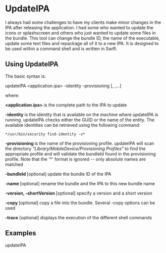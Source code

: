 # UpdateIPA

I always had some challenges to have my clients make minor changes in the IPA after releasing the application. I had some who wanted to update the icons or splashscreen and others who just wanted to update some files in the bundle. This tool can change the bundle ID, the name of the executable, update some text files and repackage all of it to a new IPA. It is designed to be used within a command shell and is written in Swift.

## Using UpdateIPA

The basic syntax is:

updateIPA <application.ipa> -identity <identity name> -provisioning <provisioning name> [<options>, <options>,...]

where:

**<application.ipa>** is the complete path to the IPA to update

**-identity <identity name>** is the identity that is available on the machine where updateIPA is running. updateIPA checks either the GUID or the name of the entity. The available identities can be retrieved using the following command:

    */usr/bin/security find-identity -v*

**-provisioning <provisioning name>** is the name of the provisioning profile. updateIPA will scan the directory *"Library/MobileDevice/Provisioning Profiles"* to find the appropriate profile and will validate the bundleId found in the provisioning profile. Note that the '*' format is ignored -- only absolute names are matched

__-bundleId <bundle ID>__ [optional] update the bundle ID of the IPA

__-name <bundle name>__  [optional] rename the bundle and the IPA to this new bundle name

__-version, -shortVersion <version>__ [optional] specify a version and a short version

__-copy <file name>__ [optional] copy a file into the bundle. Several -copy options can be used

__-trace__ [optional] displays the execution of the different shell commands

## Examples

updateIPA 

